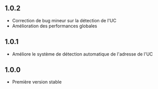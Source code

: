 ## 1.0.2
- Correction de bug mineur sur la détection de l'UC
- Amélioration des performances globales

## 1.0.1 
- Améliore le système de détection automatique de l'adresse de l'UC

## 1.0.0 
- Première version stable
